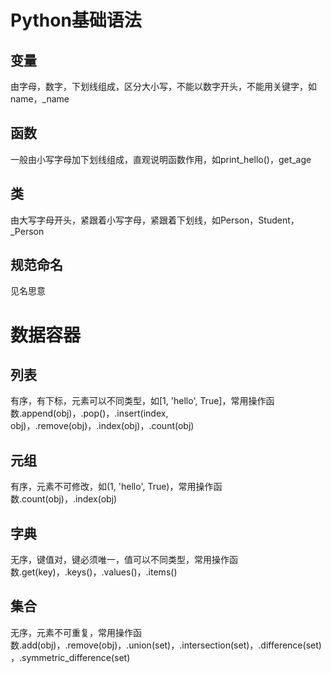 # Python基础语法

## 变量
由字母，数字，下划线组成，区分大小写，不能以数字开头，不能用关键字，如name，_name

## 函数
一般由小写字母加下划线组成，直观说明函数作用，如print_hello()，get_age

## 类
由大写字母开头，紧跟着小写字母，紧跟着下划线，如Person，Student，_Person

## 规范命名
见名思意

# 数据容器

## 列表
有序，有下标，元素可以不同类型，如[1, 'hello', True]，常用操作函数.append(obj)，.pop()，.insert(index, obj)，.remove(obj)，.index(obj)，.count(obj)

## 元组
有序，元素不可修改，如(1, 'hello', True)，常用操作函数.count(obj)，.index(obj)

## 字典
无序，键值对，键必须唯一，值可以不同类型，常用操作函数.get(key)，.keys()，.values()，.items()

## 集合
无序，元素不可重复，常用操作函数.add(obj)，.remove(obj)，.union(set)，.intersection(set)，.difference(set)，.symmetric_difference(set)  
